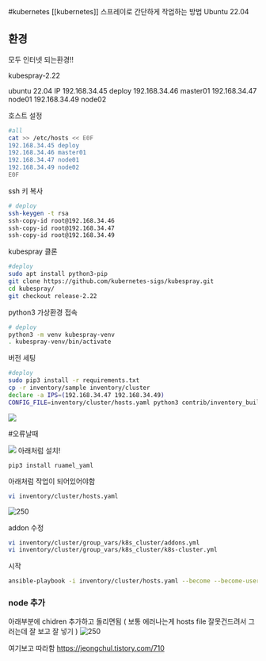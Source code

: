#kubernetes 
[[kubernetes]] 스프레이로 간단하게 작업하는 방법
Ubuntu 22.04

## 환경
모두 인터넷 되는환경!!

kubespray-2.22

ubuntu 22.04
IP
192.168.34.45 deploy
192.168.34.46 master01
192.168.34.47 node01
192.168.34.49 node02


호스트 설정
```bash
#all
cat >> /etc/hosts << E0F
192.168.34.45 deploy
192.168.34.46 master01
192.168.34.47 node01
192.168.34.49 node02
E0F
```

ssh 키 복사
```bash
# deploy
ssh-keygen -t rsa
ssh-copy-id root@192.168.34.46
ssh-copy-id root@192.168.34.47
ssh-copy-id root@192.168.34.49
```

kubespray 클론
```bash
#deploy
sudo apt install python3-pip
git clone https://github.com/kubernetes-sigs/kubespray.git
cd kubespray/
git checkout release-2.22
```


python3 가상환경 접속
```bash
# deploy
python3 -m venv kubespray-venv
. kubespray-venv/bin/activate
```



버전 세팅
```bash
#deploy
sudo pip3 install -r requirements.txt 
cp -r inventory/sample inventory/cluster
declare -a IPS=(192.168.34.47 192.168.34.49)
CONFIG_FILE=inventory/cluster/hosts.yaml python3 contrib/inventory_builder/inventory.py ${IPS[@]}
```

![](https://i.imgur.com/LlukOIG.png)

#오류날때

![](https://i.imgur.com/xnDsPM5.png)
아래처럼 설치!
```/bin/bash
pip3 install ruamel_yaml
```


아래처럼 작업이 되어있어야함
```bash
vi inventory/cluster/hosts.yaml
```
![250](https://i.imgur.com/uaLFg4U.png)


addon 수정
```bash
vi inventory/cluster/group_vars/k8s_cluster/addons.yml
vi inventory/cluster/group_vars/k8s_cluster/k8s-cluster.yml
```

시작
```bash
ansible-playbook -i inventory/cluster/hosts.yaml --become --become-user=root --extra-vars ansible_sudo_pass=cloud1234 cluster.yml

```



### node 추가
아래부분에 chidren 추가하고 돌리면됨
( 보통 에러나는게 hosts file 잘못건드려서 그러는데 잘 보고 잘 넣기 )
![250](https://i.imgur.com/uFvZPtz.png)

여기보고 따라함
https://jeongchul.tistory.com/710

